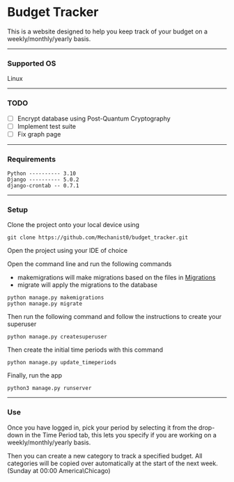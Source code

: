 # Budget Tracker
This is a website designed to help you keep track of your budget on a weekly/monthly/yearly basis.

---

### Supported OS
Linux

---

### TODO
- [ ] Encrypt database using Post-Quantum Cryptography
- [ ] Implement test suite
- [ ] Fix graph page

---

### Requirements
```
Python ---------- 3.10
Django ---------- 5.0.2
django-crontab -- 0.7.1
```

---

### Setup
Clone the project onto your local device using
```
git clone https://github.com/Mechanist0/budget_tracker.git
```

Open the project using your IDE of choice

Open the command line and run the following commands
- makemigrations will make migrations based on the files in [Migrations](https://github.com/Mechanist0/budget_tracker/tree/main/budget/migrations)
- migrate will apply the migrations to the database
```
python manage.py makemigrations
python manage.py migrate
```
Then run the following command and follow the instructions to create your superuser
```
python manage.py createsuperuser
```
Then create the initial time periods with this command
```
python manage.py update_timeperiods
```

Finally, run the app
```
python3 manage.py runserver
```

---

### Use
Once you have logged in, pick your period by selecting it from the drop-down in the Time Period tab, 
this lets you specify if you are working on a weekly/monthly/yearly basis.

Then you can create a new category to track a specified budget. 
All categories will be copied over automatically at the start of the next week. (Sunday at 00:00 America\Chicago)